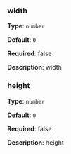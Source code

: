 ### width

**Type**: `number`

**Default**: `0`

**Required**: false

**Description**: width

### height

**Type**: `number`

**Default**: `0`

**Required**: false

**Description**: height
